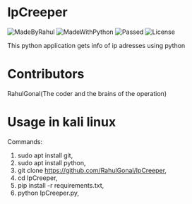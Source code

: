 # IpCreeper
![MadeByRahul](https://img.shields.io/badge/Made%20By-RahulGonal-orange)
![MadeWithPython](https://img.shields.io/badge/Made%20With-Python-blue)
![Passed](https://img.shields.io/badge/Tests-Succesfully%20Passed-brightgreen)
![License](https://img.shields.io/badge/license-MIT-orange)

This python application gets info of ip adresses using python 

# Contributors
RahulGonal(The coder and the brains of the operation)

# Usage in kali linux
Commands:

1. sudo apt install git, 
2. sudo apt install python, 
3. git clone https://github.com/RahulGonal/IpCreeper, 
4. cd IpCreeper, 
5. pip install -r requirements.txt, 
6. python IpCreeper.py, 

